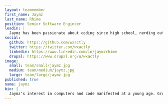 ```yaml
---
layout: teammember
first_name: Jaymz
last_name: Rhime
position: Senior Software Engineer
leadin: |
  Jaymz has been passionate about coding since high school, nerding out in English class by writing programs on his TI-83 calculator. He believes strongly in the open web, and is committed to writing great code for the good of those who strive to affect meaningful change in the world.
social:
  github: https://github.com/wxactly
  twitter: https://twitter.com/wxactly
  linkedin: https://www.linkedin.com/in/jaymzrhime
  drupal: https://www.drupal.org/u/wxactly
image:
  small: team/small/jaymz.jpg
  medium: team/medium/jaymz.jpg
  large: team/large/jaymz.jpg
published: true
name: jaymz
bio: |
  Jaymz’s interest in computers and code manifested at a young age. Growing up, Jaymz always loved building things, and writing code just felt right. After high school, he earned his degree in computer science from Case Western Reserve University. He’s been a software engineer ever since. He started developing his expertise in front-end web development at a small startup here in Portland, and spent a few years building a collaborative platform for web content. When he’s not at the office, he’s chasing his kids around the house, and, you guessed it, writing more code at home. For fun.
---
```

